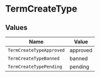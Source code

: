 # TermCreateType


## Values

| Name                     | Value                    |
| ------------------------ | ------------------------ |
| `TermCreateTypeApproved` | approved                 |
| `TermCreateTypeBanned`   | banned                   |
| `TermCreateTypePending`  | pending                  |